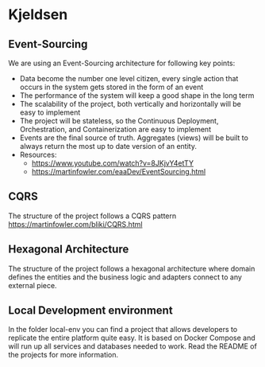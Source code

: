 # Kjeldsen

## Event-Sourcing
We are using an Event-Sourcing architecture for following key points:
- Data become the number one level citizen, every single action that occurs in the system gets stored in the form of an event
- The performance of the system will keep a good shape in the long term
- The scalability of the project, both vertically and horizontally will be easy to implement
- The project will be stateless, so the Continuous Deployment, Orchestration, and Containerization are easy to implement
- Events are the final source of truth. Aggregates (views) will be built to always return the most up to date version of an entity.
- Resources:
    - https://www.youtube.com/watch?v=8JKjvY4etTY
    - https://martinfowler.com/eaaDev/EventSourcing.html

## CQRS
The structure of the project follows a CQRS pattern https://martinfowler.com/bliki/CQRS.html

## Hexagonal Architecture
The structure of the project follows a hexagonal architecture where domain defines the entities and the business logic and adapters connect to any external piece.

## Local Development environment

In the folder local-env you can find a project that allows developers to replicate the entire platform quite easy. It is based on Docker Compose and will run up all services and databases needed to work. Read the README of the projects for more information.
